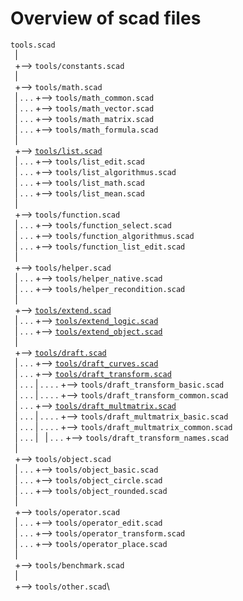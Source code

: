 
Overview of scad files
======================

`tools.scad`\
` `|\
` `+--> `tools/constants.scad`\
` `|\
` `+--> `tools/math.scad`\
` `| . . . +--> `tools/math_common.scad`\
` `| . . . +--> `tools/math_vector.scad`\
` `| . . . +--> `tools/math_matrix.scad`\
` `| . . . +--> `tools/math_formula.scad`\
` `|\
` `+--> [`tools/list.scad`](list.md "Functions for editing lists")\
` `| . . . +--> `tools/list_edit.scad`\
` `| . . . +--> `tools/list_algorithmus.scad`\
` `| . . . +--> `tools/list_math.scad`\
` `| . . . +--> `tools/list_mean.scad`\
` `|\
` `+--> `tools/function.scad`\
` `| . . . +--> `tools/function_select.scad`\
` `| . . . +--> `tools/function_algorithmus.scad`\
` `| . . . +--> `tools/function_list_edit.scad`\
` `|\
` `+--> `tools/helper.scad`\
` `| . . . +--> `tools/helper_native.scad`\
` `| . . . +--> `tools/helper_recondition.scad`\
` `|\
` `+--> [`tools/extend.scad`](extend.md "Control the level of detail of a mesh")\
` `| . . . +--> [`tools/extend_logic.scad`](extend.md#functions-)\
` `| . . . +--> [`tools/extend_object.scad`](extend.md#defined-modules-)\
` `|\
` `+--> [`tools/draft.scad`](draft.md "Draft objects in a point list")\
` `| . . . +--> [`tools/draft_curves.scad`](draft.md#curves- "Creates curves in a list")\
` `| . . . +--> [`tools/draft_transform.scad`](draft.md#transform-functions- "Transform functions for affine transformations")\
` `| . . . | . . . . +--> `tools/draft_transform_basic.scad`\
` `| . . . | . . . . +--> `tools/draft_transform_common.scad`\
` `| . . . +--> [`tools/draft_multmatrix.scad`](draft.md#multmatrix- "Multmatrix functions")\
` `| . . . | . . . . +--> `tools/draft_multmatrix_basic.scad`\
` `| . . . | . . . . +--> `tools/draft_multmatrix_common.scad`\
` `| . . . |
` `| . . . +--> `tools/draft_transform_names.scad`\
` `|\
` `+--> `tools/object.scad`\
` `| . . . +--> `tools/object_basic.scad`\
` `| . . . +--> `tools/object_circle.scad`\
` `| . . . +--> `tools/object_rounded.scad`\
` `|\
` `+--> `tools/operator.scad`\
` `| . . . +--> `tools/operator_edit.scad`\
` `| . . . +--> `tools/operator_transform.scad`\
` `| . . . +--> `tools/operator_place.scad`\
` `|\
` `+--> `tools/benchmark.scad`\
` `|\
` `+--> `tools/other.scad`\
